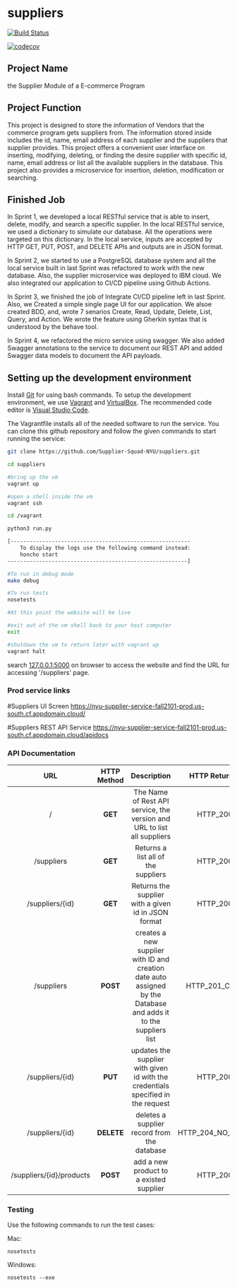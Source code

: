# suppliers

[![Build Status](https://github.com/Supplier-Squad-NYU/suppliers/actions/workflows/python.yml/badge.svg)](https://github.com/Supplier-Squad-NYU/suppliers/actions/workflows/python.yml)

[![codecov](https://codecov.io/gh/Supplier-Squad-NYU/suppliers/branch/main/graph/badge.svg?token=AD8XDW91AM)](https://codecov.io/gh/Supplier-Squad-NYU/suppliers)

## Project Name
the Supplier Module of a E-commerce Program

## Project Function
This project is designed to store the information of Vendors that the commerce program gets suppliers from.
The information stored inside includes the id, name, email address of each supplier and the suppliers that supplier provides.
This project offers a convenient user interface on inserting, modifying, deleting, or finding the desire supplier with specific id, name, email address or list all the available suppliers in the database.
This project also provides a microservice for insertion, deletion, modification or searching.

## Finished Job
In Sprint 1, we developed a local RESTful service that is able to insert, delete, modify, and search a specific supplier.
In the local RESTful service, we used a dictionary to simulate our database. All the operations were targeted on this dictionary.
In the local service, inputs are accepted by HTTP GET, PUT, POST, and DELETE APIs and outputs are in JSON format.

In Sprint 2, we started to use a PostgreSQL database system and all the local service built in last Sprint was refactored to work with the new database.
Also, the supplier microservice was deployed to IBM cloud.
We also integrated our application to CI/CD pipeline using Github Actions.

In Sprint 3, we finished the job of Integrate CI/CD pipeline left in last Sprint.
Also, we Created a simple single page UI for our application.
We alsoe created BDD, and, wrote 7 senarios Create, Read, Update, Delete, List, Query, and Action.
We wrote  the feature using Gherkin syntax that is understood by the behave tool.

In Sprint 4, we refactored the micro service using swagger.
We also added Swagger annotations to the service to document our REST API and added Swagger data models to document the API payloads.

## Setting up the development environment
Install [Git](http://git-scm.com/downloads) for using bash commands.
To setup the development environment, we use [Vagrant](https://www.vagrantup.com/downloads) and [VirtualBox](https://www.virtualbox.org/wiki/Downloads). The recommended code editor is [Visual Studio Code](https://code.visualstudio.com/).

The Vagrantfile installs all of the needed software to run the service. You can clone this github repository and follow the given commands to start running the service:

```bash
git clone https://github.com/Supplier-Squad-NYU/suppliers.git

cd suppliers    

#bring up the vm
vagrant up 

#open a shell inside the vm
vagrant ssh 

cd /vagrant

python3 run.py

[---------------------------------------------------------
    To display the logs use the following command instead:
    honcho start
---------------------------------------------------------]

#To run in debug mode
make debug

#To run tests
nosetests

#At this point the website will be live

#exit out of the vm shell back to your host computer
exit 

#shutdown the vm to return later with vagrant up
vagrant halt 
```

search [127.0.0.1:5000](http://127.0.0.1:5000/) on browser to access the website and find the URL for accessing '/suppliers' page.

### Prod service links

#Suppliers UI Screen
https://nyu-supplier-service-fall2101-prod.us-south.cf.appdomain.cloud/

#Suppliers REST API Service
https://nyu-supplier-service-fall2101-prod.us-south.cf.appdomain.cloud/apidocs

### API Documentation

 |                 URL                 | HTTP Method |                         Description                          | HTTP Return Code |
| :---------------------------------: | :---------: | :----------------------------------------------------------: | :---------------:|
|              /           |   **GET**   |              The Name of Rest API service, the version and URL to list all suppliers             |  HTTP_200_OK |
|              /suppliers              |   **GET**   |              Returns a list all of the suppliers              | HTTP_200_OK |
|           /suppliers/{id}            |   **GET**   |             Returns the supplier with a given id in JSON format             | HTTP_200_OK |
|              /suppliers              |  **POST**   | creates a new supplier with ID and creation date auto assigned by the Database and adds it to the suppliers list | HTTP_201_CREATED |
|           /suppliers/{id}            |   **PUT**   | updates the supplier with given id with the credentials specified in the request |  HTTP_200_OK |
|           /suppliers/{id}            | **DELETE**  |           deletes a supplier record from the database           | HTTP_204_NO_CONTENT |
|           /suppliers/{id}/products          | **POST**  |           add a new product to a existed supplier           | HTTP_200_OK |


### Testing
Use the following commands to run the test cases:

Mac: 
```
nosetests
```
Windows: 
```
nosetests --exe
```
